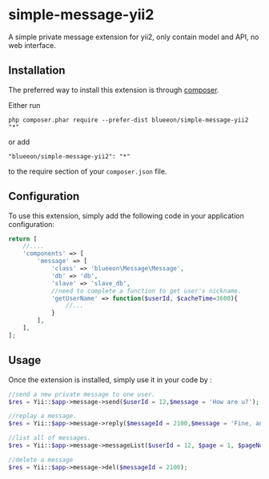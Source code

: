 # simple-message-yii2
A simple private message extension for yii2, only contain model and API, no web interface.


Installation
------------

The preferred way to install this extension is through [composer](http://getcomposer.org/download/).

Either run

```
php composer.phar require --prefer-dist blueeon/simple-message-yii2 "*"
```

or add

```
"blueeon/simple-message-yii2": "*"
```

to the require section of your `composer.json` file.

Configuration
-----
To use this extension, simply add the following code in your application configuration: 
```php
return [
    //....
    'components' => [
        'message' => [
            'class' => 'blueeon\Message\Message',
            'db' => 'db',
            'slave' => 'slave_db',
            //need to complete a function to get user's nickname.
            'getUserName' => function($userId, $cacheTime=3600){
                //...
            }
        ],
    ],
];
```

Usage
-----

Once the extension is installed, simply use it in your code by :

```php
//send a new private message to one user.
$res = Yii::$app->message->send($userId = 12,$message = 'How are u?');

//replay a message.
$res = Yii::$app->message->reply($messageId = 2100,$message = 'Fine, and u?');

//list all of messages.
$res = Yii::$app->message->messageList($userId = 12, $page = 1, $pageNum = 30);

//delete a message
$res = Yii::$app->message->del($messageId = 2100);



```